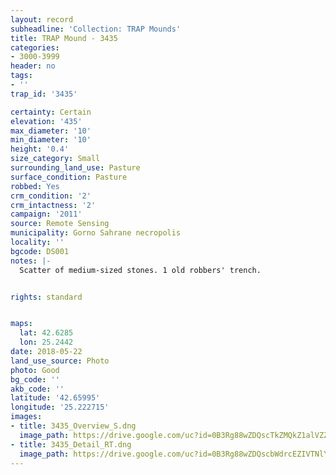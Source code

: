 ```yaml
---
layout: record
subheadline: 'Collection: TRAP Mounds'
title: TRAP Mound - 3435
categories:
- 3000-3999
header: no
tags:
- ''
trap_id: '3435'

certainty: Certain
elevation: '435'
max_diameter: '10'
min_diameter: '10'
height: '0.4'
size_category: Small
surrounding_land_use: Pasture
surface_condition: Pasture
robbed: Yes
crm_condition: '2'
crm_intactness: '2'
campaign: '2011'
source: Remote Sensing
municipality: Gorno Sahrane necropolis
locality: ''
bgcode: DS001
notes: |-
  Scatter of medium-sized stones. 1 old robbers' trench.


rights: standard


maps:
  lat: 42.6285
  lon: 25.2442
date: 2018-05-22
land_use_source: Photo
photo: Good
bg_code: ''
akb_code: ''
latitude: '42.65995'
longitude: '25.222715'
images:
- title: 3435_Overview_S.dng
  image_path: https://drive.google.com/uc?id=0B3Rg88wZDQscTkZMQkZ1alVZZ28
- title: 3435_Detail_RT.dng
  image_path: https://drive.google.com/uc?id=0B3Rg88wZDQscbWdrcEZIVTNlYUE
---
```


